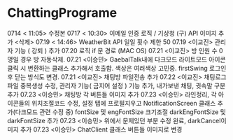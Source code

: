 # ChattingPrograme

0714 < 11:05> 수정본 
0717 < 10:30> 이메일 인증 로직 / 기상청 (구) API 이미지 추가  <삭제>
07.19 < 14:46> WeatherBit API 일일 횟수 제한 50 
07.19 <이교진> 관리자 기능 ( 강퇴 ) 추가 
07.20 <Weather Class > 로직 if 문 경로 (MAC OS)
07.21 <이교진> 방 인원 수 0명일 경우 방 자동삭제.
07.21 <이승민> GaebalTalk내에 다크모드 라이트모드 아이콘 클릭 시 변환하는 클래스 추가해서 호출함. 색상은 여러색상 고민중. firstSwing 로그인 후 닫는 방식도 변경.
07.21 <이교진> 채팅방 파일전송 추가
07.22 <이교진> 채팅로그 파일 중복생성 수정, 관리자 기능( 금지어 설정 )  기능 추가, 내가보낸 채팅, 귓속말 구분 추가
07.23 <이승민> 채팅방 각 버튼들 이미지 추가
07.23 <이승민> 라인정리, 각 아이콘들의 위치조절코드 수정, 설정 탭에 프로필지우고 NotificationScreen 클래스 추가(다크모드 관련 수정 중)
fontSize 및 engFontSize 크기조절
darkEngFontSize 및 darkFontSize 추가
07.23 <이승민> 위에서 문제있던 부분 수정 완료, darkCancel이미지 추가
07.23 <이승민> ChatClient 클래스 버튼들 이미지로 변경
